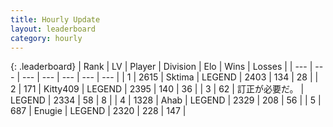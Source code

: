 ```yaml
---
title: Hourly Update
layout: leaderboard
category: hourly
---
```


{: .leaderboard}
| Rank | LV | Player | Division | Elo | Wins | Losses |
| --- | --- | --- | --- | --- | --- | --- |
| <span data-change="1">1</span> | 2615 | <span title="ID: 353063">Sktima</span> | LEGEND | <span data-change="14">2403</span> | <span data-change="4">134</span> | <span data-change="0">28</span> |
| <span data-change="-1">2</span> | 171 | <span title="ID: 459203">Kitty409</span> | LEGEND | <span data-change="0">2395</span> | <span data-change="0">140</span> | <span data-change="0">36</span> |
| <span data-change="0">3</span> | 62 | <span title="ID: 754604">訂正が必要だ。</span> | LEGEND | <span data-change="0">2334</span> | <span data-change="0">58</span> | <span data-change="0">8</span> |
| <span data-change="0">4</span> | 1328 | <span title="ID: 402846">Ahab</span> | LEGEND | <span data-change="0">2329</span> | <span data-change="0">208</span> | <span data-change="0">56</span> |
| <span data-change="0">5</span> | 687 | <span title="ID: 623502">Enugie</span> | LEGEND | <span data-change="0">2320</span> | <span data-change="0">228</span> | <span data-change="0">147</span> |